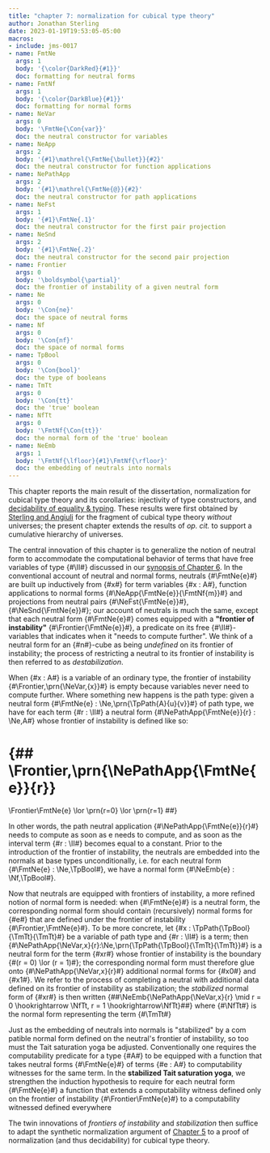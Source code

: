 ```yaml
---
title: "chapter 7: normalization for cubical type theory"
author: Jonathan Sterling
date: 2023-01-19T19:53:05-05:00
macros: 
- include: jms-0017
- name: FmtNe
  args: 1
  body: '{\color{DarkRed}{#1}}'
  doc: formatting for neutral forms
- name: FmtNf
  args: 1
  body: '{\color{DarkBlue}{#1}}'
  doc: formatting for normal forms
- name: NeVar
  args: 0
  body: '\FmtNe{\Con{var}}'
  doc: the neutral constructor for variables
- name: NeApp
  args: 2
  body: '{#1}\mathrel{\FmtNe{\bullet}}{#2}'
  doc: the neutral constructor for function applications
- name: NePathApp
  args: 2
  body: '{#1}\mathrel{\FmtNe{@}}{#2}'
  doc: the neutral constructor for path applications
- name: NeFst
  args: 1
  body: '{#1}\FmtNe{.1}'
  doc: the neutral constructor for the first pair projection
- name: NeSnd
  args: 2
  body: '{#1}\FmtNe{.2}'
  doc: the neutral constructor for the second pair projection
- name: Frontier
  args: 0
  body: '\boldsymbol{\partial}'
  doc: the frontier of instability of a given neutral form
- name: Ne
  args: 0
  body: '\Con{ne}'
  doc: the space of neutral forms
- name: Nf
  args: 0
  body: '\Con{nf}'
  doc: the space of normal forms
- name: TpBool
  args: 0
  body: '\Con{bool}'
  doc: the type of booleans
- name: TmTt
  args: 0
  body: '\Con{tt}'
  doc: the 'true' boolean
- name: NfTt
  args: 0
  body: '\FmtNf{\Con{tt}}'
  doc: the normal form of the 'true' boolean
- name: NeEmb
  args: 1
  body: '\FmtNf{\lfloor}{#1}\FmtNf{\rfloor}'
  doc: the embedding of neutrals into normals
---
```


This chapter reports the main result of the dissertation, normalization for cubical type theory and its corollaries: injectivity of type constructors, and [decidability of equality & typing](jms-000T). These results were first obtained by [Sterling and Angiuli](sterling-angiuli-2021) for the fragment of cubical type theory *without* universes; the present chapter extends the results of *op. cit.* to support a cumulative hierarchy of universes.

The central innovation of this chapter is to generalize the notion of neutral form to accommodate the computational behavior of terms that have free variables of type {#\II#} discussed in our [synopsis of Chapter 6](jms-0017).  In the conventional account of neutral and normal forms, neutrals {#\FmtNe{e}#} are built up inductively from
{#x#} for term variables {#x : A#}, function applications to normal forms {#\NeApp{\FmtNe{e}}{\FmtNf{m}}#}
and projections from neutral pairs {#\NeFst{\FmtNe{e}}#}, {#\NeSnd{\FmtNe{e}}#}; our account of neutrals is much the same, except that each neutral form {#\FmtNe{e}#} comes equipped with a **"frontier
of instability"** {#\Frontier{\FmtNe{e}}#}, a predicate on its free {#\II#}-variables that indicates when it "needs to compute further". We think of a neutral form for an {#n#}-cube as being *undefined* on its frontier of instability; the process of restricting a neutral to its frontier of instability is then referred to as *destabilization*.

When {#x : A#} is a variable of an ordinary type, the frontier of instability {#\Frontier\,\prn{\NeVar\,{x}}#} is empty because variables never need to compute further. Where something new happens is the path type: given a neutral form {#\FmtNe{e} : \Ne\,\prn{\TpPath{A}{u}{v}}#}
of path type, we have for each term {#r : \II#} a neutral form {#\NePathApp{\FmtNe{e}}{r} : \Ne\,A#} whose frontier of instability is defined like so:

{## 
  \Frontier\,\prn{\NePathApp{\FmtNe{e}}{r}} 
  = 
  \Frontier\FmtNe{e}
  \lor
  \prn{r=0}
  \lor
  \prn{r=1}
##}


In other words, the path neutral application {#\NePathApp{\FmtNe{e}}{r}#} needs to compute as soon as e needs to compute, and as soon as the interval term {#r : \II#} becomes equal to a constant. Prior to the introduction of the frontier of instability, the neutrals are embedded into the normals at base types unconditionally, i.e. for each neutral form {#\FmtNe{e} : \Ne\,\TpBool#}, we have a normal form {#\NeEmb{e} : \Nf\,\TpBool#}.

Now that neutrals are equipped with frontiers of instability, a more refined notion of normal form is needed: when {#\FmtNe{e}#} is a neutral form, the corresponding normal form should contain (recursively) normal forms for {#e#} that are defined under the frontier of instability {#\Frontier\,\FmtNe{e}#}. To be more concrete,
let {#x : \TpPath{\TpBool}{\TmTt}{\TmTt}#} be a variable of path type and {#r : \II#} is a term; then {#\NePathApp{\NeVar\,x}{r}:\Ne\,\prn{\TpPath{\TpBool}{\TmTt}{\TmTt}}#} is a neutral form for the term {#xr#} whose frontier of instability is the boundary {#(r = 0) \lor (r = 1)#}; the corresponding normal form must therefore glue onto {#\NePathApp{\NeVar\,x}{r}#} additional normal forms for {#x0#} and
{#x1#}. We refer to the process of completing a neutral with additional data defined on its frontier of instability as stabilization; the *stabilized* normal form of {#xr#} is then written {##\NeEmb{\NePathApp{\NeVar\,x}{r} \mid r = 0 \hookrightarrow \NfTt, r = 1 \hookrightarrow\NfTt}##} where {#\NfTt#} is the normal form representing the term {#\TmTt#}


Just as the embedding of neutrals into normals is "stabilized" by a com patible normal form defined on the neutral's frontier of instability, so too must the Tait saturation yoga be adjusted. Conventionally one requires the computability predicate for a type {#A#} to be equipped with a function that takes neutral forms {#\FmtNe{e}#} of terms {#e : A#} to computability witnesses for the same term. In the **stabilized Tait saturation yoga**, we strengthen the induction hypothesis to require for each neutral form {#\FmtNe{e}#} a function that extends a computability witness defined only on the frontier of instability {#\Frontier\FmtNe{e}#} to a computability witnessed defined everywhere

The twin innovations of *frontiers of instability* and *stabilization* then suffice to adapt the synthetic normalization argument of [Chapter 5](jms-0015) to a proof of normalization (and thus decidability) for cubical type theory.

